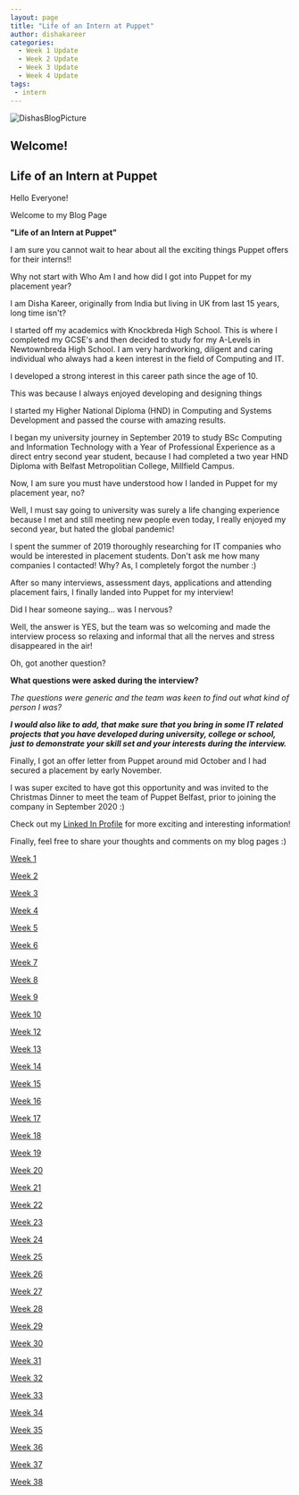 ```yaml
---
layout: page
title: "Life of an Intern at Puppet"
author: dishakareer
categories:
  - Week 1 Update
  - Week 2 Update
  - Week 3 Update
  - Week 4 Update
tags:
 - intern
---
```


![DishasBlogPicture](images/mypicture.jpg)


## Welcome!

## Life of an Intern at Puppet

Hello Everyone!

Welcome to my Blog Page

**"Life of an Intern at Puppet"**

I am sure you cannot wait to hear about all the exciting things Puppet offers for their interns!!

Why not start with Who Am I and how did I got into Puppet for my placement year?

I am Disha Kareer, originally from India but living in UK from last 15 years, long time isn't?

I started off my academics with Knockbreda High School.
This is where I completed my GCSE's and then decided to study for my A-Levels in Newtownbreda High School.
I am very hardworking, diligent and caring individual who always had a keen interest in the field of Computing and IT.

I developed a strong interest in this career path since the age of 10.

This was because I always enjoyed developing and designing things

I started my Higher National Diploma (HND) in Computing and Systems Development and passed the course with amazing results.

I began my university journey in September 2019 to study BSc Computing and Information Technology with a Year of Professional Experience as a direct entry second year student, because I had completed a two year HND Diploma with Belfast Metropolitian College, Millfield Campus.

Now, I am sure you must have understood how I landed in Puppet for my placement year, no?

Well, I must say going to university was surely a life changing experience because I met and still meeting new people even today, I really enjoyed my second year, but hated the global pandemic!

I spent the summer of 2019 thoroughly researching for IT companies who would be interested in placement students.
Don't ask me how many companies I contacted! Why? As, I completely forgot the number :)

After so many interviews, assessment days, applications and attending placement fairs, I finally landed into Puppet for my interview!

Did I hear someone saying... was I nervous?

Well, the answer is YES, but the team was so welcoming and made the interview process so relaxing and informal that all the nerves and stress disappeared in the air!

Oh, got another question?

**What questions were asked during the interview?**

_The questions were generic and the team was keen to find out what kind of person I was?_

_**I would also like to add, that make sure that you bring in some IT related projects that you have developed during university, college or school, just to demonstrate your skill set and your interests during the interview.**_

Finally, I got an offer letter from Puppet around mid October and I had secured a placement by early November.

I was super excited to have got this opportunity and was invited to the Christmas Dinner to meet the team of Puppet Belfast, prior to joining the company in September 2020 :)

Check out my [Linked In Profile](https://www.linkedin.com/in/disha-kareer-14290a1b5/) for more exciting and interesting information!

Finally, feel free to share your thoughts and comments on my blog pages :)

[Week 1](https://puppetlabs.github.io/iac/lifeofinternatpuppet/post_1.html)

[Week 2](https://puppetlabs.github.io/iac/lifeofinternatpuppet/post_2.html)

[Week 3](https://puppetlabs.github.io/iac/lifeofinternatpuppet/post_3.html)

[Week 4](https://puppetlabs.github.io/iac/lifeofinternatpuppet/post_4.html)

[Week 5](https://puppetlabs.github.io/iac/lifeofinternatpuppet/post_5.html)

[Week 6](https://puppetlabs.github.io/iac/lifeofinternatpuppet/post_6.html)

[Week 7](https://puppetlabs.github.io/iac/lifeofinternatpuppet/post_7.html)

[Week 8](https://puppetlabs.github.io/iac/lifeofinternatpuppet/post_8.html)

[Week 9](https://puppetlabs.github.io/iac/lifeofinternatpuppet/post_9.html)

[Week 10](https://puppetlabs.github.io/iac/lifeofinternatpuppet/post_10.html)

[Week 12](https://puppetlabs.github.io/iac/lifeofinternatpuppet/post_12.html)

[Week 13](https://puppetlabs.github.io/iac/lifeofinternatpuppet/post_13.html)

[Week 14](https://puppetlabs.github.io/iac/lifeofinternatpuppet/post_14.html)

[Week 15](https://puppetlabs.github.io/iac/lifeofinternatpuppet/post_15.html)

[Week 16](https://puppetlabs.github.io/iac/lifeofinternatpuppet/post_16.html)

[Week 17](https://puppetlabs.github.io/iac/lifeofinternatpuppet/post_17.html)

[Week 18](https://puppetlabs.github.io/iac/lifeofinternatpuppet/post_18.html)

[Week 19](https://puppetlabs.github.io/iac/lifeofinternatpuppet/post_19.html)

[Week 20](https://puppetlabs.github.io/iac/lifeofinternatpuppet/post_20.html)

[Week 21](https://puppetlabs.github.io/iac/lifeofinternatpuppet/post_21.html)

[Week 22](https://puppetlabs.github.io/iac/lifeofinternatpuppet/post_22.html)

[Week 23](https://puppetlabs.github.io/iac/lifeofinternatpuppet/post_23.html)

[Week 24](https://puppetlabs.github.io/iac/lifeofinternatpuppet/post_24.html)

[Week 25](https://puppetlabs.github.io/iac/lifeofinternatpuppet/post_25.html)

[Week 26](https://puppetlabs.github.io/iac/lifeofinternatpuppet/post_26.html)

[Week 27](https://puppetlabs.github.io/iac/lifeofinternatpuppet/post_27.html)

[Week 28](https://puppetlabs.github.io/iac/lifeofinternatpuppet/post_28.html)

[Week 29](https://puppetlabs.github.io/iac/lifeofinternatpuppet/post_29.html)

[Week 30](https://puppetlabs.github.io/iac/lifeofinternatpuppet/post_30.html)

[Week 31](https://puppetlabs.github.io/iac/lifeofinternatpuppet/post_31.html)

[Week 32](https://puppetlabs.github.io/iac/lifeofinternatpuppet/post_32.html)

[Week 33](https://puppetlabs.github.io/iac/lifeofinternatpuppet/post_33.html)

[Week 34](https://puppetlabs.github.io/iac/lifeofinternatpuppet/post_34.html)

[Week 35](https://puppetlabs.github.io/iac/lifeofinternatpuppet/post_35.html)

[Week 36](https://puppetlabs.github.io/iac/lifeofinternatpuppet/post_36.html)

[Week 37](https://puppetlabs.github.io/iac/lifeofinternatpuppet/post_37.html)

[Week 38](https://puppetlabs.github.io/iac/lifeofinternatpuppet/post_38.html)